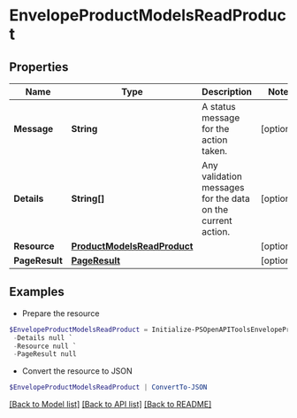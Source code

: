 # EnvelopeProductModelsReadProduct
## Properties

Name | Type | Description | Notes
------------ | ------------- | ------------- | -------------
**Message** | **String** | A status message for the action taken. | [optional] 
**Details** | **String[]** | Any validation messages for the data on the current action. | [optional] 
**Resource** | [**ProductModelsReadProduct**](ProductModelsReadProduct.md) |  | [optional] 
**PageResult** | [**PageResult**](PageResult.md) |  | [optional] 

## Examples

- Prepare the resource
```powershell
$EnvelopeProductModelsReadProduct = Initialize-PSOpenAPIToolsEnvelopeProductModelsReadProduct  -Message null `
 -Details null `
 -Resource null `
 -PageResult null
```

- Convert the resource to JSON
```powershell
$EnvelopeProductModelsReadProduct | ConvertTo-JSON
```

[[Back to Model list]](../README.md#documentation-for-models) [[Back to API list]](../README.md#documentation-for-api-endpoints) [[Back to README]](../README.md)

